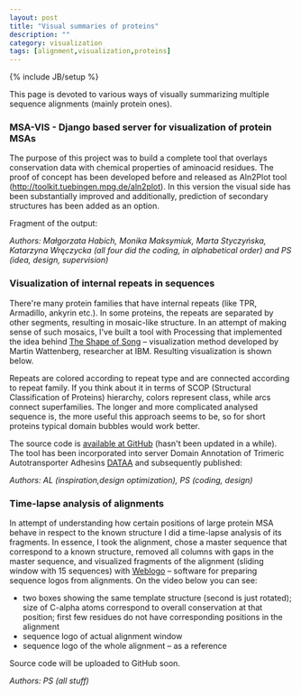 ```yaml
---
layout: post
title: "Visual summaries of proteins"
description: ""
category: visualization
tags: [alignment,visualization,proteins]
---
```

{% include JB/setup %}


This page is devoted to various ways of visually summarizing multiple sequence alignments (mainly protein ones). 

### MSA-VIS - Django based server for visualization of protein MSAs

The purpose of this project was to build a complete tool that overlays conservation data with chemical properties of aminoacid residues. The proof of concept has been developed before and released as Aln2Plot tool (http://toolkit.tuebingen.mpg.de/aln2plot). In this version the visual side has been substantially improved and additionally, prediction of secondary structures 
has been added as an option. 

Fragment of the output: 



_Authors:  Małgorzata Habich, Monika Maksymiuk, Marta Styczyńska, Katarzyna Wręczycka (all four did the coding, in alphabetical order) and PS (idea, design, supervision)_


### Visualization of internal repeats in sequences

There're many protein families that have internal repeats (like TPR, Armadillo, ankyrin etc.). In some proteins, the repeats 
are separated by other segments, resulting in mosaic-like structure. In an attempt of making sense of such mosaics, I've built a tool with Processing that implemented the idea behind [The Shape of Song](http://www.turbulence.org/Works/song/method/method.html) – visualization method developed by Martin Wattenberg, researcher at IBM. Resulting visualization is shown below. 


Repeats are colored according to repeat type and are connected according to repeat family. If you think about it in terms of 
SCOP (Structural Classification of Proteins) hierarchy, colors represent class, while arcs connect superfamilies. The longer 
and more complicated analysed sequence is, the more useful this approach seems to be, so for short proteins typical domain bubbles would work better.

The source code is [available at GitHub](https://github.com/freesci/java-protein-domain-visualization) (hasn't been updated in a while). The tool has been incorporated into server Domain Annotation of Trimeric Autotransporter Adhesins [DATAA](http://toolkit.tuebingen.mpg.de/dataa) and subsequently published: 



_Authors: AL (inspiration,design optimization), PS (coding, design)_

### Time-lapse analysis of alignments

In attempt of understanding how certain positions of large protein MSA behave in respect to the known structure I did a time-lapse analysis of its fragments. In essence, I took the alignment, chose a master sequence that correspond to a known structure, removed all columns with gaps in the master sequence, and visualized fragments of the alignment (sliding window with 15 sequences) with [Weblogo](http://weblogo.berkeley.edu/) – software for preparing sequence logos from alignments. On the video
 below you can see:

* two boxes showing the same template structure (second is just rotated); size of C-alpha atoms correspond to overall conservation at that position; first few residues do not have corresponding positions in the alignment
* sequence logo of actual alignment window
* sequence logo of the whole alignment – as a reference

Source code will be uploaded to GitHub soon.


_Authors: PS (all stuff)_


